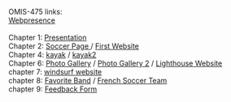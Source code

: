 OMIS-475 links: <br>
<a href="https://antoinemotte.github.io/omis-475/webpresence/homePage.html">Webpresence</a>
<br><br>
Chapter 1: <a href="https://antoinemotte.github.io/omis-475/presentation.html"> Presentation </a> <br>
Chapter 2: <a href="https://antoinemotte.github.io/omis-475/chap1.html"> Soccer Page </a> / 
    <a href="https://antoinemotte.github.io/omis-475/chap2/advantage.html"> First Website</a> <br>
Chapter 4: <a href="https://antoinemotte.github.io/omis-475/chap4/kayak1.html"> kayak</a> / 
    <a href="https://antoinemotte.github.io/omis-475/chap4/kayak2.html"> kayak2</a> <br>
Chapter 6: <a href="https://antoinemotte.github.io/omis-475/chap6/photogallery.html"> Photo Gallery</a>  /
<a href="https://antoinemotte.github.io/omis-475/chap6/photogallery2.html"> Photo Gallery 2</a> /
<a href="https://antoinemotte.github.io/omis-475/chap6/lighthouseWebsite.html"> Lighthouse Website</a> <br>
chapter 7: <a href="https://antoinemotte.github.io/omis-475/chap7ex8/windsurf.html"> windsurf website</a> <br>
chapter 8: <a href="https://antoinemotte.github.io/omis-475/Chapter8/band8.html"> Favorite Band</a> / <a href="https://antoinemotte.github.io/omis-475/Chapter8/sport8.html"> French Soccer Team</a> <br>
chapter 9: <a href="https://antoinemotte.github.io/omis-475/../FormEx3.html"> Feedback Form</a> 



